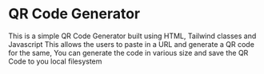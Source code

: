 # QR Code Generator
 This is a simple QR Code Generator built using HTML, Tailwind classes and Javascript
 This allows the users to paste in a URL and generate a QR code for the same, You can generate the code in various size and save the QR Code to you local filesystem

